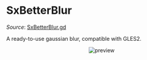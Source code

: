 # SxBetterBlur

*Source*: [SxBetterBlur.gd](../../../nodes/fx/screen-effects/SxBetterBlur/SxBetterBlur.gd)

A ready-to-use gaussian blur, compatible with GLES2.

<p align="center">
    <img src="../../images/nodes/SxBetterBlur.gif" alt="preview" />
</p>